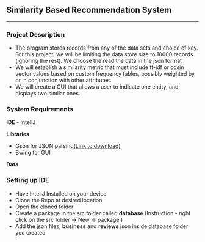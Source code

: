## Similarity Based Recommendation System

___

### Project Description

- The program stores records from any of the data sets and choice of key. For this project, we will be limiting the data store size to 10000 records (ignoring the rest). We choose the read the data in the json format
- We will establish a similarity metric that must include tf-idf or cosin vector values based on custom frequency tables, possibly weighted by or in conjunction with other attributes.
- We will create a GUI that allows a user to indicate one entity, and displays two similar ones.

### System Requirements
**IDE** - IntellJ

**Libraries** <ul><li>Gson for JSON parsing<a href= "https://search.maven.org/artifact/com.google.code.gson/gson/2.10.1/jar?eh=">(Link to download)</a><li>Swing for GUI</li></ul>

**Data**

### Setting up IDE

- Have IntellJ Installed on your device
- Clone the Repo at desired location
- Open the cloned folder
- Create a package in the src folder called **database** (Instruction - right click on the src folder &rarr; New &rarr; package )
- Add the json files, **business** and **reviews** json inside database folder you created

